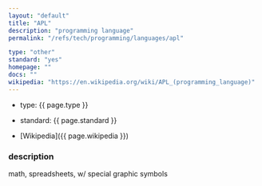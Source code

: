 ```yaml
---
layout: "default"
title: "APL"
description: "programming language"
permalink: "/refs/tech/programming/languages/apl"

type: "other"
standard: "yes"
homepage: ""
docs: ""
wikipedia: "https://en.wikipedia.org/wiki/APL_(programming_language)"
---
```


- type: {{ page.type }}
- standard: {{ page.standard }}

- [Wikipedia]({{ page.wikipedia }})

### description

math, spreadsheets, w/ special graphic symbols
